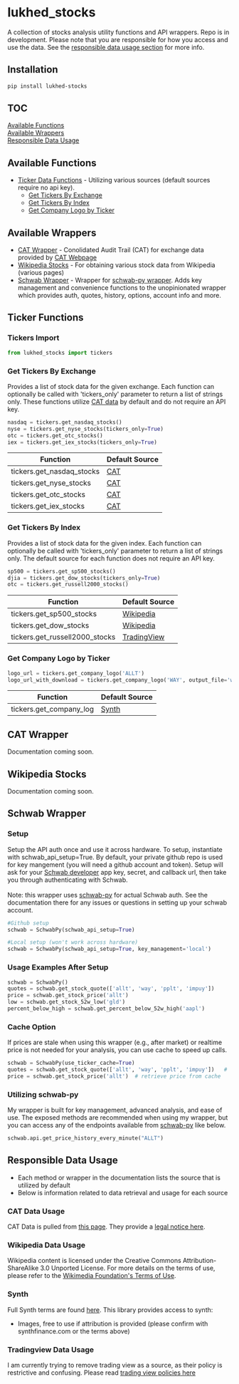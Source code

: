 # lukhed_stocks
A collection of stocks analysis utility functions and API wrappers. Repo is in development. Please note that 
you are responsible for how you access and use the data. 
See the [responsible data usage section](#responsible-data-usage) for more info.


## Installation
```bash
pip install lukhed-stocks
```


## TOC
<!-- no toc -->
[Available Functions](#available-functions)<br>
[Available Wrappers](#available-wrappers)<br>
[Responsible Data Usage](#responsible-data-usage)

## Available Functions
- [Ticker Data Functions](#ticker-functions) - Utilizing various sources (default sources require no api key).
  - [Get Tickers By Exchange](#get-tickers-by-exchange)
  - [Get Tickers By Index](#get-tickers-by-index)
  - [Get Company Logo by Ticker](#get-company-logo-by-ticker)
  
## Available Wrappers
- [CAT Wrapper](#cat-wrapper) - Conolidated Audit Trail (CAT) for exchange data provided by [CAT Webpage](https://catnmsplan.com/)
- [Wikipedia Stocks](#wikipedia-stocks) - For obtaining various stock data from Wikipedia (various pages)
- [Schwab Wrapper](#schwab-wrapper) - Wrapper for [schwab-py wrapper](https://pypi.org/project/schwab-py/). Adds key 
  management and convenience functions to the unopinionated wrapper which provides auth, quotes, history, options, account info and more.


## Ticker Functions

### Tickers Import
```python
from lukhed_stocks import tickers
```

### Get Tickers By Exchange
Provides a list of stock data for the given exchange. Each function can optionally be called with 'tickers_only' parameter to return a list of strings only. These functions utilize [CAT data](https://catnmsplan.com/) by default  and do not require an API key.

```python
nasdaq = tickers.get_nasdaq_stocks()
nyse = tickers.get_nyse_stocks(tickers_only=True)
otc = tickers.get_otc_stocks()
iex = tickers.get_iex_stocks(tickers_only=True)
```

| Function | Default Source|
|------------------------------|--------------|
| tickers.get_nasdaq_stocks    | [CAT](#cat-data-usage)|
| tickers.get_nyse_stocks      | [CAT](#cat-data-usage)|
| tickers.get_otc_stocks       | [CAT](#cat-data-usage)|
| tickers.get_iex_stocks       | [CAT](#cat-data-usage)|

### Get Tickers By Index
Provides a list of stock data for the given index. Each function can optionally be called with 'tickers_only' parameter to return a list of strings only. The default source for each function does 
not require an API key.

```python
sp500 = tickers.get_sp500_stocks()
djia = tickers.get_dow_stocks(tickers_only=True)
otc = tickers.get_russell2000_stocks()
```

| Function | Default Source|
|---------------------------------|--------------|
| tickers.get_sp500_stocks        | [Wikipedia](#cat-data-usage)|
| tickers.get_dow_stocks          | [Wikipedia](#wikipedia-data-usage)|
| tickers.get_russell2000_stocks  | [TradingView](#tradingview-data-usage)|


### Get Company Logo by Ticker
```python
logo_url = tickers.get_company_logo('ALLT')
logo_url_with_download = tickers.get_company_logo('WAY', output_file='way.png')
```

| Function | Default Source|
|------------------------------|--------------|
| tickers.get_company_log      | [Synth](#synth)|



## CAT Wrapper
Documentation coming soon.

## Wikipedia Stocks
Documentation coming soon.

## Schwab Wrapper

### Setup
Setup the API auth once and use it across hardware. To setup, instantiate with schwab_api_setup=True. By default, your private github repo is used for key mangement (you will need a github account and token). Setup will ask for your [Schwab developer](https://developer.schwab.com/) app key, secret, and callback url, then take you through authenticating with Schwab.<br><br>Note: this wrapper uses [schwab-py](https://pypi.org/project/schwab-py/) for actual Schwab auth. See the documentation there for any issues or questions in setting up your schwab account.

```python
#Github setup
schwab = SchwabPy(schwab_api_setup=True)
```

```python
#Local setup (won't work across hardware)
schwab = SchwabPy(schwab_api_setup=True, key_management='local')
```

### Usage Examples After Setup
```python
schwab = SchwabPy()
quotes = schwab.get_stock_quote(['allt', 'way', 'pplt', 'impuy'])
price = schwab.get_stock_price('allt')
low = schwab.get_stock_52w_low('gld')
percent_below_high = schwab.get_percent_below_52w_high('aapl')
```

### Cache Option
If prices are stale when using this wrapper (e.g., after market) or realtime price is not needed for your analysis, you can use cache to speed up calls.

```python
schwab = SchwabPy(use_ticker_cache=True)
quotes = schwab.get_stock_quote(['allt', 'way', 'pplt', 'impuy'])   # 'allt' in cache
price = schwab.get_stock_price('allt')  # retrieve price from cache
```

### Utilizing schwab-py
My wrapper is built for key management, advanced analysis, and ease of use. The exposed methods are recommended when using my wrapper, but you can access any of the endpoints available from [schwab-py](https://pypi.org/project/schwab-py/) like below.

```python
schwab.api.get_price_history_every_minute("ALLT")
```


## Responsible Data Usage
- Each method or wrapper in the documentation lists the source that is utilized by default
- Below is information related to data retrieval and usage for each source

### CAT Data Usage
CAT Data is pulled from [this page](https://www.catnmsplan.com/reference-data). They provide a [legal notice here](https://www.catnmsplan.com/legal-notice).

### Wikipedia Data Usage
Wikipedia content is licensed under the Creative Commons Attribution-ShareAlike 3.0 Unported License. 
For more details on the terms of use, please refer to the 
[Wikimedia Foundation's Terms of Use](https://foundation.wikimedia.org/wiki/Policy:Terms_of_Use).

### Synth
Full Synth terms are found [here](https://synthfinance.com/terms). This library provides access to synth:
- Images, free to use if attribution is provided (please confirm with synthfinance.com or the terms above)

### Tradingview Data Usage
I am currently trying to remove trading view as a source, as their policy is restrictive and confusing. Please read [trading view policies here](https://www.tradingview.com/policies/)
